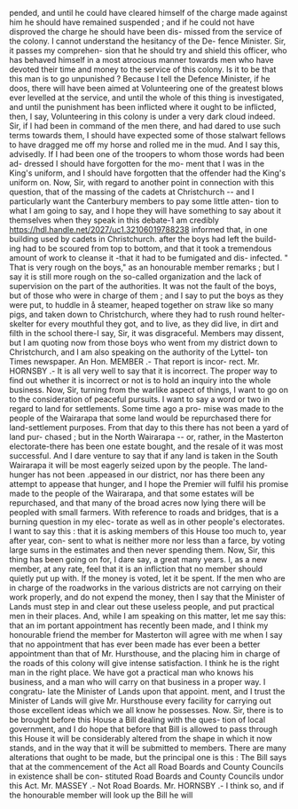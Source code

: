 pended, and until he could have cleared himself of the charge made against him he should have remained suspended ; and if he could not have disproved the charge he should have been dis- missed from the service of the colony. I cannot understand the hesitancy of the De- fence Minister. Sir, it passes my comprehen- sion that he should try and shield this officer, who has behaved himself in a most atrocious manner towards men who have devoted their time and money to the service of this colony. Is it to be that this man is to go unpunished ? Because I tell the Defence Minister, if he doos, there will have been aimed at Volunteering one of the greatest blows ever levelled at the service, and until the whole of this thing is investigated, and until the punishment has been inflicted where it ought to be inflicted, then, I say, Volunteering in this colony is under a very dark cloud indeed. Sir, if I had been in command of the men there, and had dared to use such terms towards them, I should have expected some of those stalwart fellows to have dragged me off my horse and rolled me in the mud. And I say this, advisedly. If I had been one of the troopers to whom those words had been ad- dressed I should have forgotten for the mo- ment that I was in the King's uniform, and I should have forgotten that the offender had the King's uniform on. Now, Sir, with regard to another point in connection with this question, that of the massing of the cadets at Christchurch -- and I particularly want the Canterbury members to pay some little atten- tion to what I am going to say, and I hope they will have something to say about it themselves when they speak in this debate-1 am credibly https://hdl.handle.net/2027/uc1.32106019788238 informed that, in one building used by cadets in Christchurch. after the boys had left the build- ing had to be scoured from top to bottom, and that it took a tremendous amount of work to cleanse it -that it had to be fumigated and dis- infected. " That is very rough on the boys," as an honourable member remarks ; but I say it is still more rough on the so-called organization and the lack of supervision on the part of the authorities. It was not the fault of the boys, but of those who were in charge of them ; and I say to put the boys as they were put, to huddle in å steamer, heaped together on straw like so many pigs, and taken down to Christchurch, where they had to rush round helter-skelter for every mouthful they got, and to live, as they did live, in dirt and filth in the school there-I say, Sir, it was disgraceful. Members may dissent, but I am quoting now from those boys who went from my district down to Christchurch, and I am also speaking on the authority of the Lyttel- ton Times newspaper. An Hon. MEMBER .- That report is incor- rect. Mr. HORNSBY .- It is all very well to say that it is incorrect. The proper way to find out whether it is incorrect or not is to hold an inquiry into the whole business. Now, Sir, turning from the warlike aspect of things, I want to go on to the consideration of peaceful pursuits. I want to say a word or two in regard to land for settlements. Some time ago a pro- mise was made to the people of the Wairarapa that some land would be repurchased there for land-settlement purposes. From that day to this there has not been a yard of land pur- chased ; but in the North Wairarapa -- or, rather, in the Masterton electorate-there has been one estate bought, and the resale of it was most successful. And I dare venture to say that if any land is taken in the South Wairarapa it will be most eagerly seized upon by the people. The land-hunger has not been .appeased in our district, nor has there been any attempt to appease that hunger, and I hope the Premier will fulfil his promise made to the people of the Wairarapa, and that some estates will be repurchased, and that many of the broad acres now lying there will be peopled with small farmers. With reference to roads and bridges, that is a burning question in my elec- torate as well as in other people's electorates. I want to say this : that it is asking members of this House too much to, year after year, con- sent to what is neither more nor less than a farce, by voting large sums in the estimates and then never spending them. Now, Sir, this thing has been going on for, I dare say, a great many years. I, as a new member, at any rate, feel that it is an infliction that no member should quietly put up with. If the money is voted, let it be spent. If the men who are in charge of the roadworks in the various districts are not carrying on their work properly, and do not expend the money, then I say that the Minister of Lands must step in and clear out these useless people, and put practical men in their places. And, while I am speaking on this matter, let me say this: that an im portant appointment has recently been made, and I think my honourable friend the member for Masterton will agree with me when I say that no appointment that has ever been made has ever been a better appointment than that of Mr. Hursthouse, and the placing him in charge of the roads of this colony will give intense satisfaction. I think he is the right man in the right place. We have got a practical man who knows his business, and a man who will carry on that business in a proper way. I congratu- late the Minister of Lands upon that appoint. ment, and I trust the Minister of Lands will give Mr. Hursthouse every facility for carrying out those excellent ideas which we all know he possesses. Now. Sir, there is to be brought before this House a Bill dealing with the ques- tion of local government, and I do hope that before that Bill is allowed to pass through this House it will be considerably altered from the shape in which it now stands, and in the way that it will be submitted to members. There are many alterations that ought to be made, but the principal one is this : The Bill says that at the commencement of the Act all Road Boards and County Councils in existence shall be con- stituted Road Boards and County Councils undor this Act. Mr. MASSEY .- Not Road Boards. Mr. HORNSBY .- I think so, and if the honourable member will look up the Bill he will 